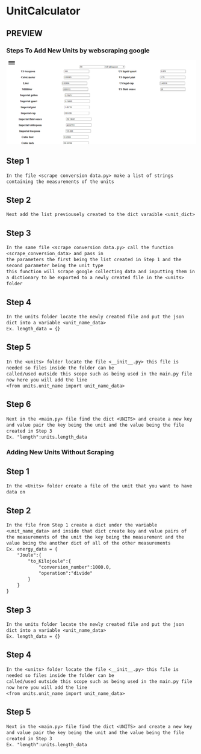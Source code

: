 # UnitCalculator

## PREVIEW


### Steps To Add New Units by webscraping google
<img src="static\images\project_preview\unit calculater preview.png" alt="unit calculater preview">

## Step 1
    In the file <scrape conversion data.py> make a list of strings containing the measurements of the units 

## Step 2
    Next add the list previousely created to the dict varaible <unit_dict> 

## Step 3
    In the same file <scrape conversion data.py> call the function <scrape_conversion_data> and pass in 
    the parameters the first being the list created in Step 1 and the second parameter being the unit type
    this function will scrape google collecting data and inputting them in a dictionary to be exported to a newly created file in the <units> folder 

## Step 4
    In the units folder locate the newly created file and put the json dict into a variable <unit_name_data>
    Ex. length_data = {}

## Step 5 
    In the <units> folder locate the file <__init__.py> this file is needed so files inside the folder can be 
    called/used outside this scope such as being used in the main.py file now here you will add the line 
    <from units.unit_name import unit_name_data> 

## Step 6
    Next in the <main.py> file find the dict <UNITS> and create a new key and value pair the key being the unit and the value being the file created in Step 3
    Ex. "length":units.length_data

### Adding New Units Without Scraping

## Step 1
    In the <Units> folder create a file of the unit that you want to have data on

## Step 2
    In the file from Step 1 create a dict under the variable <unit_name_data> and inside that dict create key and value pairs of the measurements of the unit the key being the measurement and the value being the another dict of all of the other measurements
    Ex. energy_data = {
        "Joule":{
            "to_Kilojoule":{
                "conversion_number":1000.0,
                "operation":"divide"
            }
        }
    }

## Step 3
    In the units folder locate the newly created file and put the json dict into a variable <unit_name_data>
    Ex. length_data = {}

## Step 4
    In the <units> folder locate the file <__init__.py> this file is needed so files inside the folder can be 
    called/used outside this scope such as being used in the main.py file now here you will add the line 
    <from units.unit_name import unit_name_data> 

## Step 5
    Next in the <main.py> file find the dict <UNITS> and create a new key and value pair the key being the unit and the value being the file created in Step 3
    Ex. "length":units.length_data